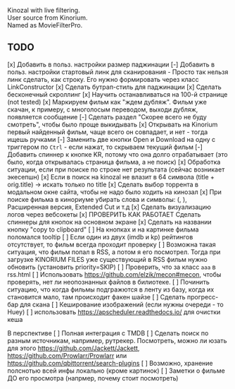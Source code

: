Kinozal with live filtering.  
User source from Kinorium.  
Named as MovieFilterPro.

TODO
---------

[x] Добавить в польз. настройки размер паджинации
[-] Добавить в польз. настройки стартовый линк для сканирования
    - Просто так нельзя линк сделать, как строку. Его нужно формировать через класс LinkConstructor
[x] Сделать бутрап-стиль для паджинации 
[x] Сделать бесконечный скроллинг
[x] Научить останавливаться на 100-й странице (not tested)
[x] Маркируем фильм как "ждем дубляж". Фильм уже скачан, к примеру, с многолосым переводом, выходи дубляж, появляется сообщение
[-] Cделать раздел "Скорее всего не буду смотреть", чтобы было проще выкидывать
[x] Открывать на Kinorium первый найденный фильм, чаще всего он совпадает, и нет - тогда ищешь ручками
[-] Заменить две кнопки Open и Download на одну с триггером по `Ctrl` - если нажат, то скрываем текущий фильм
[-] Добавить спиннер к кнопке KR, потому что она долго отрабатывает (это было, когда открывалась страница фильма, а не поиск)
[x] Обработка ситуации, если при поиске по строке нет результата (сейчас возникает экесепшн)
[x] Если в поиск на kinozal не влазит в 64 символа (title + orig.title) -> искать только по title
[x] Сделать выбор торрента в модальном окне сайта, чтобы не надо было ходить на кинозал
[x] При поиске фильма в кинориуме убирать слова и символы: (, ), Расширенная версия, Extended Cut и т.д
[x] Сделать визуализацию логов через вебсокеты
[x] ПРОВЕРИТЬ КАК РАБОТАЕТ Сделать спиннеры для кнопок на основном экране
[x] Сделать на названии кнопку "copy to clipboard"
[ ] На кнопках и на картинке фильма поломался tooltip
[ ] Если один из двух (imdb и kp) рейтингов отсутствует, то фильм всегда проходит проверку
[ ] Возможна такая ситуация, что фильм попал в RSS, а потом я его посмотрел. Тогда при загрузке KINORIUM FILES уже существующий в RSS фильм нужно обновить (установить priority=SKIP)
[ ] Проверить, что за класс `aaa` в rss.html
[ ] Использовать https://github.com/elzik/mecon#mecon, чтобы проверять, нет ли неопознанных файлов в билиотеке.
[ ] Починить ситуацию, что когда фильмы подгражются в ленту из базу, когда их становится мало, там происходит факен шайзе
[ ] Сделать прогресс-бар для скана
[ ] Кеширование изображений (если нужны очереди - то Huey)
[ ] использовать https://apscheduler.readthedocs.io/ для очистки кеша

В перспективе
[ ] Полная интеграция с TMDB
[ ] Сделать поиск по разным источникам, например, рутрекер. Посмотреть, можно ли юзать для этого https://github.com/Jackett/Jackett, https://github.com/Prowlarr/Prowlarr или https://github.com/qbittorrent/search-plugins
[ ] Возможно, хранение полснотью всей инфы локально (кроме картинок)
[ ] Заметки о фильме ДО его просмотра (напрмер, почему стоит посмотреть)
